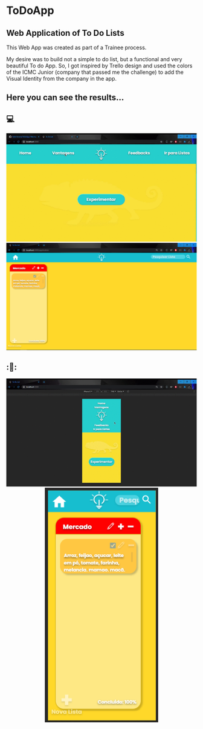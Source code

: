 # ToDoApp
## Web Application of To Do Lists

This Web App was created as part of a Trainee process.

My desire was to build not a simple to do list, but a functional and very beautiful To do App. So, I got inspired by Trello design and used the colors of the ICMC Junior (company that passed me the challenge) to add the Visual Identity from the company in the app.

## Here you can see the results...

## :computer:
<p align="center" > 
    <img src="/_images/home-page.gif" width="600">
    <img src="/_images/to-do-page.PNG" width="600">
</p>

## ::iphone::
<p align="center">
    <img src="/_images/mob-home-page.gif" width="600">
    <img src="/_images/mob-to-do-page.PNG" width="300">
</p>